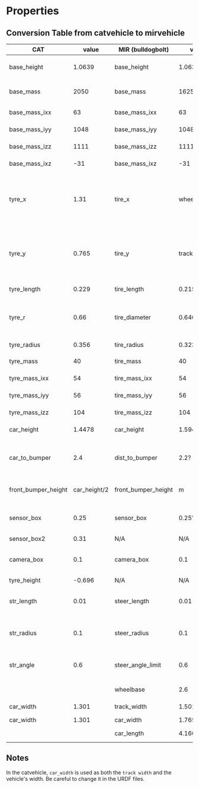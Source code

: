 # Properties

## Conversion Table from catvehicle to mirvehicle

| CAT           | value    | MIR (bulldogbolt) | value  | unit | Meaning                       |
|---------------|----------|---------------|--------|------|-------------------------------|
| base_height   | 1.0639   | base_height   | 1.0639 | m    | The height of the base frame  |
| base_mass     | 2050     | base_mass     | 1625   | kg   | The weight of body (wheels?)  |
| base_mass_ixx | 63       | base_mass_ixx | 63     | N/A  | The base inertia for ixx      |
| base_mass_iyy | 1048     | base_mass_iyy | 1048   | N/A  | The base inertia for iyy      |
| base_mass_izz | 1111     | base_mass_izz | 1111   | N/A  | The base inertia for izz      |
| base_mass_ixz | -31      | base_mass_ixz | -31    | N/A  | The base inertia for ixz      |
| tyre_x        | 1.31     | tire_x        | wheelbase/2    | m    | The relative x position of a tire w.r.t the center of the base. The half of the wheelbase |
| tyre_y        | 0.765    | tire_y        | track_width/2 | m    | The relative y position of a tire w.r.t. the center of the base. The half of the track  |
| tyre_length   | 0.229    | tire_length    | 0.215  | m    | The tire section width        |
| tyre_r        | 0.66     | tire_diameter | 0.6468 | m    | 215/50R17 for Chevy Bolt. 0.215 x 0.5 x 2 + 0.4318(17")  |
| tyre_radius   | 0.356    | tire_radius   | 0.3234 | m    | The half of `tire_diameter`   |
| tyre_mass     | 40       | tire_mass     | 40     | kg   | The tire mass including rim   |
| tyre_mass_ixx | 54       | tire_mass_ixx | 54     | N/A  | The tire inertia for ixx      |
| tyre_mass_iyy | 56       | tire_mass_iyy | 56     | N/A  | The tire inertia for iyy      |
| tyre_mass_izz | 104      | tire_mass_izz | 104    | N/A  | The tire inertia for izz      |
| car_height    | 1.4478   | car_height    | 1.594  | m    | The height of the car         |
| car_to_bumper | 2.4      | dist_to_bumper| 2.2?   | m    | The distance from the center of the base to the bumper  |
| front_bumper_height | car_height/2 | front_bumper_height | m | car_height/2 | The height of the front bumper |
| sensor_box    | 0.25     | sensor_box    | 0.25?  | m    | The sensor box is a cube. The size of an edge   |
| sensor_box2   | 0.31     | N/A           | N/A    | m    | NOT USED   |
| camera_box    | 0.1      | camera_box    | 0.1    | m    | The camera box is a cube. The size of an edge   |
| tyre_height   | -0.696   | N/A           | N/A    | m    | NOT USED   |
| str_length    | 0.01     | steer_length  | 0.01   | m    | The height of steering link (cylinder shape)  |
| str_radius    | 0.1      | steer_radius  | 0.1    | m    | The radius of steering link (cylinder shape)  |
| str_angle     | 0.6      | steer_angle_limit | 0.6 | m    | The maximum angle of steering |
|               |          | wheelbase     | 2.6    | m    | The wheelbase                  |
| car_width     | 1.301    | track_width   | 1.501  | m    | The track width                |
| car_width     | 1.301    | car_width     | 1.765  | m    | The car width                  |
|               |          | car_length    | 4.166  | m    | The car length                 |

## Notes

In the catvehicle, `car_width` is used as both the `track width` and the vehicle's width. Be careful to change it in the URDF files.